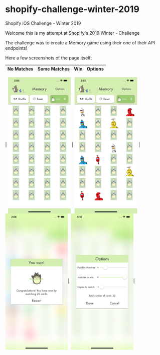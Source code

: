 # shopify-challenge-winter-2019
Shopify iOS Challenge - Winter 2019

Welcome this is my attempt at Shopify's 2019 Winter - Challenge

The challenge was to create a Memory game using their one of their API endpoints! 

Here a few screenshots of the page itself:

| No Matches  | Some Matches | Win | Options |
| ------------- | ------------- | ------------- | ------------- |
| 
<img align="center" width="200" src="/noMatches.png">  | <img src="/someMatches.png" align="center" width="200">  | <img src="/winGame.png" align="center" width="200">| <img src="/Options.png" align="center" width="200">|
